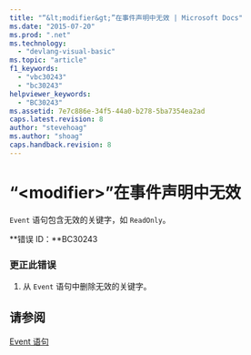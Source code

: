 ```yaml
---
title: "“&lt;modifier&gt;”在事件声明中无效 | Microsoft Docs"
ms.date: "2015-07-20"
ms.prod: ".net"
ms.technology: 
  - "devlang-visual-basic"
ms.topic: "article"
f1_keywords: 
  - "vbc30243"
  - "bc30243"
helpviewer_keywords: 
  - "BC30243"
ms.assetid: 7e7c886e-34f5-44a0-b278-5ba7354ea2ad
caps.latest.revision: 8
author: "stevehoag"
ms.author: "shoag"
caps.handback.revision: 8
---
```

# “&lt;modifier&gt;”在事件声明中无效
`Event` 语句包含无效的关键字，如 `ReadOnly`。  
  
 **错误 ID：**BC30243  
  
### 更正此错误  
  
1.  从 `Event` 语句中删除无效的关键字。  
  
## 请参阅  
 [Event 语句](../../visual-basic/language-reference/statements/event-statement.md)